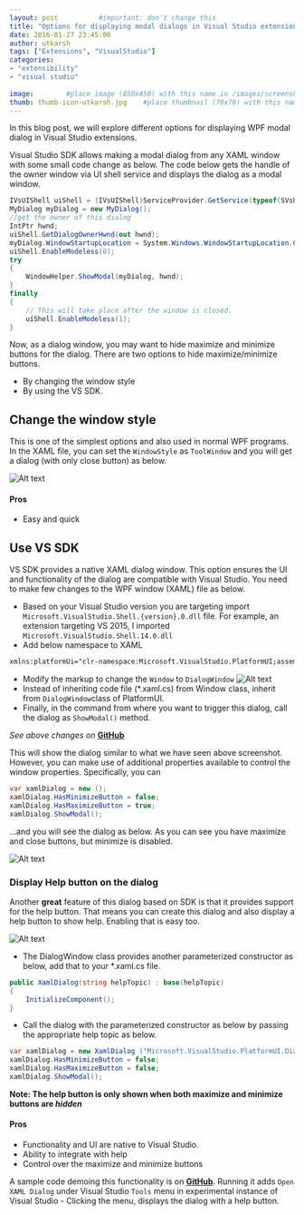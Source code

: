 ```yaml
---
layout: post          #important: don't change this
title: "Options for displaying modal dialogs in Visual Studio extensions"
date: 2016-01-27 23:45:00 
author: utkarsh
tags: ["Extensions", "VisualStudio"]
categories:
- "extensibility"
- "visual studio"
 
image:        #place image (850x450) with this name in /images/screenshots
thumb: thumb-icon-utkarsh.jpg    #place thumbnail (70x70) with this name in /images/screenshotsthumbs/
---
```

In this blog post, we will explore different options for displaying WPF modal dialog in Visual Studio extensions.
<!--more-->

Visual Studio SDK allows making a modal dialog from any XAML window with some small code change as below. The code below gets the handle of the owner window via UI shell service and displays the dialog as a modal window.

```csharp
IVsUIShell uiShell = (IVsUIShell)ServiceProvider.GetService(typeof(SVsUIShell));
MyDialog myDialog = new MyDialog();
//get the owner of this dialog
IntPtr hwnd;
uiShell.GetDialogOwnerHwnd(out hwnd);
myDialog.WindowStartupLocation = System.Windows.WindowStartupLocation.CenterOwner;
uiShell.EnableModeless(0);
try
{
    WindowHelper.ShowModal(myDialog, hwnd);
}
finally
{
    // This will take place after the window is closed.
    uiShell.EnableModeless(1);
}
```

Now, as a dialog window, you may want to hide maximize and minimize buttons for the dialog. There are two options to hide maximize/minimize buttons.

 - By changing the window style
 - By using the VS SDK.

## Change the window style ##
This is one of the simplest options and also used in normal WPF programs. In the XAML file, you can set the `WindowStyle` as `ToolWindow` and you will get a dialog (with only close button) as below.

![Alt text]({{site.url}}/images/screenshots/utkarsh/xaml_dialog_toolwindow.png)

#### Pros ####
- Easy and quick


## Use VS SDK ##
VS SDK provides a native XAML dialog window. This option ensures the UI and functionality of the dialog are compatible with Visual Studio. You need to make few changes to the WPF window (XAML) file as below.

- Based on your Visual Studio version you are targeting import `Microsoft.VisualStudio.Shell.{version}.0.dll` file. For example, an extension targeting VS 2015, I imported `Microsoft.VisualStudio.Shell.14.0.dll`
-  Add below namespace to XAML 

```xsd
xmlns:platformUi="clr-namespace:Microsoft.VisualStudio.PlatformUI;assembly=Microsoft.VisualStudio.Shell.14.0"
```
-  Modify the markup to change the `Window` to `DialogWindow`
  ![Alt text]({{site.url}}/images/screenshots/utkarsh/xaml_dialog_window_diff.png)
- Instead of inheriting code file (*.xaml.cs) from Window class, inherit from `DialogWindow`class of PlatformUI.
- Finally, in the command from where you want to trigger this dialog, call the dialog as `ShowModal()` method.

*See above changes on* [**GitHub**](https://github.com/onlyutkarsh/XamlDialogInVSExtensionDemo/commit/616a945e3399e4869c6cd4ef28cb5b377495559b)



This will show the dialog similar to what we have seen above screenshot. However, you can make use of additional properties available to control the window properties. Specifically, you can

```csharp
var xamlDialog = new ();
xamlDialog.HasMinimizeButton = false;
xamlDialog.HasMaximizeButton = true;
xamlDialog.ShowModal();
```
...and you will see the dialog as below. As you can see you have maximize and close buttons, but minimize is disabled. 

![Alt text]({{site.url}}/images/screenshots/utkarsh/xaml_dialog_platformui.png)

### Display Help button on the dialog ###

Another **great** feature of this dialog based on SDK is that it provides support for the help button. That means you can create this dialog and also display a help button to show help. Enabling that is easy too.

![Alt text]({{site.url}}/images/screenshots/utkarsh/xaml_dialog_platformui_helpbutton.png)

- The DialogWindow class provides another parameterized constructor as below, add that to your *.xaml.cs file.
 
```csharp
public XamlDialog(string helpTopic) : base(helpTopic)
{
    InitializeComponent();
}
```
- Call the dialog with the parameterized constructor as below by passing the appropriate help topic as below.

```csharp
var xamlDialog = new XamlDialog ("Microsoft.VisualStudio.PlatformUI.DialogWindow");
xamlDialog.HasMinimizeButton = false;
xamlDialog.HasMaximizeButton = false;
xamlDialog.ShowModal();
```


**Note: The help button is only shown when both maximize and minimize buttons are *hidden***

#### Pros ####
- Functionality and UI are native to Visual Studio.
- Ability to integrate with help
- Control over the maximize and minimize buttons

A sample code demoing this functionality is on [**GitHub**](https://github.com/onlyutkarsh/XamlDialogInVSExtensionDemo). Running it adds `Open XAML Dialog` under Visual Studio `Tools` menu in experimental instance of Visual Studio - Clicking the menu, displays the dialog with a help button. 